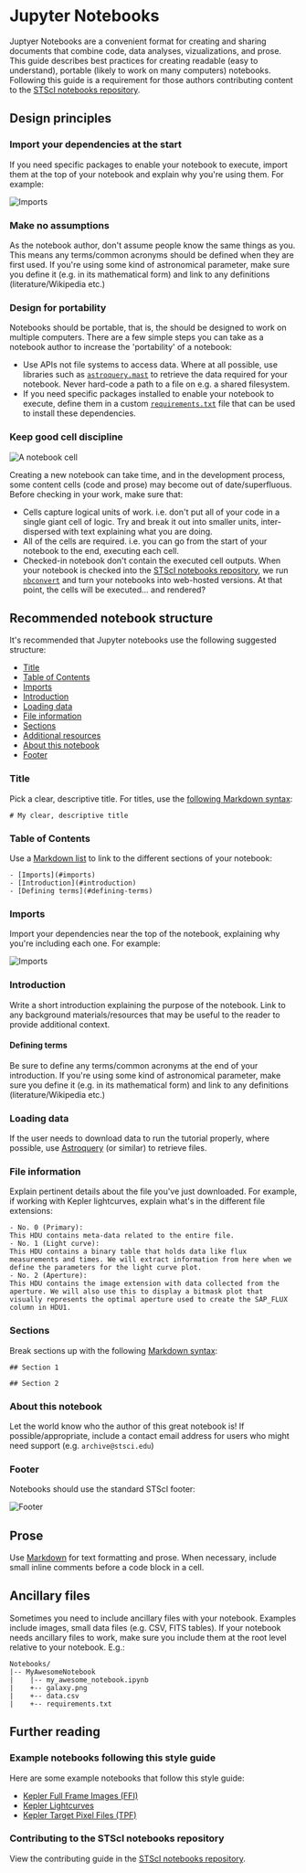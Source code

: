 # Jupyter Notebooks

Juptyer Notebooks are a convenient format for creating and sharing documents that combine code, data analyses, vizualizations, and prose. This guide describes best practices for creating readable (easy to understand), portable (likely to work on many computers) notebooks. Following this guide is a requirement for those authors contributing content to the [STScI notebooks repository](https://github.com/spacetelescope/notebooks).

## Design principles

### Import your dependencies at the start

If you need specific packages to enable your notebook to execute, import them at the top of your notebook and explain why you're using them. For example:

![Imports](https://user-images.githubusercontent.com/4483/44419575-98d39980-a549-11e8-9441-e57ae20256f4.png)

### Make no assumptions

As the notebook author, don't assume people know the same things as you. This means any terms/common acronyms should be defined when they are first used. If you're using some kind of astronomical parameter, make sure you define it (e.g. in its mathematical form) and link to any definitions (literature/Wikipedia etc.)

### Design for portability

Notebooks should be portable, that is, the should be designed to work on multiple computers. There are a few simple steps you can take as a notebook author to increase the 'portability' of a notebook:

- Use APIs not file systems to access data. Where at all possible, use libraries such as [`astroquery.mast`](https://astroquery.readthedocs.io/en/latest/) to retrieve the data required for your notebook. Never hard-code a path to a file on e.g. a shared filesystem.
- If you need specific packages installed to enable your notebook to execute, define them in a custom [`requirements.txt`](https://pip.pypa.io/en/stable/reference/pip_install/#example-requirements-file) file that can be used to install these dependencies.

### Keep good cell discipline

![A notebook cell](https://user-images.githubusercontent.com/4483/44419332-d7b51f80-a548-11e8-8125-457bcfc23d30.png)

Creating a new notebook can take time, and in the development process, some content cells (code and prose) may become out of date/superfluous. Before checking in your work, make sure that:

- Cells capture logical units of work. i.e. don't put all of your code in a single giant cell of logic. Try and break it out into smaller units, inter-dispersed with text explaining what you are doing.
- All of the cells are required. i.e. you can go from the start of your notebook to the end, executing each cell.
- Checked-in notebook don't contain the executed cell outputs. When your notebook is checked into the [STScI notebooks repository](https://github.com/spacetelescope/notebooks), we run [`nbconvert`](https://nbconvert.readthedocs.io/en/latest/) and turn your notebooks into web-hosted versions. At that point, the cells will be executed... and rendered?

## Recommended notebook structure

It's recommended that Jupyter notebooks use the following suggested structure:

- [Title](#title)
- [Table of Contents](#table-of-contents)
- [Imports](#imports)
- [Introduction](#introduction)
- [Loading data](#loading-data)
- [File information](#file-information)
- [Sections](#sections)
- [Additional resources](#additional-resources)
- [About this notebook](#about-this-notebook)
- [Footer](#footer)

### Title

Pick a clear, descriptive title. For titles, use the [following Markdown syntax](https://www.markdownguide.org/basic-syntax/#headings):

```
# My clear, descriptive title
```

### Table of Contents

Use a [Markdown list](https://www.markdownguide.org/basic-syntax/#unordered-lists) to link to the different sections of your notebook:

```
- [Imports](#imports)
- [Introduction](#introduction)
- [Defining terms](#defining-terms)
```

### Imports

Import your dependencies near the top of the notebook, explaining why you're including each one. For example:

![Imports](https://user-images.githubusercontent.com/4483/44419575-98d39980-a549-11e8-9441-e57ae20256f4.png)

### Introduction

Write a short introduction explaining the purpose of the notebook. Link to any background materials/resources that may be useful to the reader to provide additional context.

#### Defining terms

Be sure to define any terms/common acronyms at the end of your introduction. If you're using some kind of astronomical parameter, make sure you define it (e.g. in its mathematical form) and link to any definitions (literature/Wikipedia etc.)

### Loading data

If the user needs to download data to run the tutorial properly, where possible, use [Astroquery]((https://astroquery.readthedocs.io/en/latest/)) (or similar) to retrieve files.

### File information

Explain pertinent details about the file you've just downloaded. For example, if working with Kepler lightcurves, explain what's in the different file extensions:

```
- No. 0 (Primary):
This HDU contains meta-data related to the entire file.
- No. 1 (Light curve):
This HDU contains a binary table that holds data like flux measurements and times. We will extract information from here when we define the parameters for the light curve plot.
- No. 2 (Aperture):
This HDU contains the image extension with data collected from the aperture. We will also use this to display a bitmask plot that visually represents the optimal aperture used to create the SAP_FLUX column in HDU1.

```

### Sections

Break sections up with the following [Markdown syntax]((https://www.markdownguide.org/basic-syntax/#headings)):

```
## Section 1

## Section 2
```

### About this notebook

Let the world know who the author of this great notebook is! If possible/appropriate, include a contact email address for users who might need support (e.g. `archive@stsci.edu`)

### Footer

Notebooks should use the standard STScI footer:

![Footer](https://user-images.githubusercontent.com/4483/44435082-4e1f4500-a57c-11e8-88d3-6d09129f5f61.png)

## Prose

Use [Markdown](https://www.markdownguide.org/basic-syntax/#paragraphs-1) for text formatting and prose. When necessary, include small inline comments before a code block in a cell.

## Ancillary files

Sometimes you need to include ancillary files with your notebook. Examples include images, small data files (e.g. CSV, FITS tables). If your notebook needs ancillary files to work, make sure you include them at the root level relative to your notebook. E.g.:

```
Notebooks/
|-- MyAwesomeNotebook
|    |-- my_awesome_notebook.ipynb
|    +-- galaxy.png
|    +-- data.csv
|    +-- requirements.txt
```

## Further reading

### Example notebooks following this style guide

Here are some example notebooks that follow this style guide:

- [Kepler Full Frame Images (FFI)](https://github.com/spacetelescope/notebooks/blob/master/MAST/Kepler/Kepler_FFI/kepler_ffi.ipynb)
- [Kepler Lightcurves](https://github.com/spacetelescope/notebooks/blob/master/MAST/Kepler/Kepler_Lightcurve/kepler_lightcurve.ipynb)
- [Kepler Target Pixel Files (TPF)](https://github.com/spacetelescope/notebooks/blob/master/MAST/Kepler/Kepler_FFI/kepler_ffi.ipynb)

### Contributing to the STScI notebooks repository

View the contributing guide in the [STScI notebooks repository](https://github.com/spacetelescope/notebooks).
